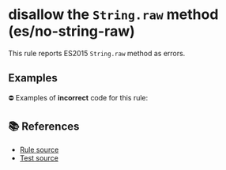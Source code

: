 # disallow the `String.raw` method (es/no-string-raw)

This rule reports ES2015 `String.raw` method as errors.

## Examples

⛔ Examples of **incorrect** code for this rule:

<eslint-playground type="bad" code="/*eslint es/no-string-raw: error */
const pattern = String.raw`[\w_$]+`
" />

## 📚 References

- [Rule source](https://github.com/mysticatea/eslint-plugin-es/blob/v1.3.1/lib/rules/no-string-raw.js)
- [Test source](https://github.com/mysticatea/eslint-plugin-es/blob/v1.3.1/tests/lib/rules/no-string-raw.js)
